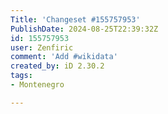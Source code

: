 ```yaml
---
Title: 'Changeset #155757953'
PublishDate: 2024-08-25T22:39:32Z
id: 155757953
user: Zenfiric
comment: 'Add #wikidata'
created_by: iD 2.30.2
tags:
- Montenegro

---
```

